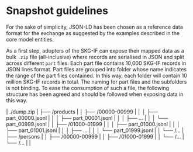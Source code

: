 # Snapshot guidelines

For the sake of simplicity, JSON-LD has been chosen as a reference data format for the exchange as suggested by the examples described in the core model entities.

As a first step, adopters of the SKG-IF can expose their mapped data as a bulk ``.zip`` file (all-inclusive) where records are serialised in JSON and split across different ``part`` files.
Each part file contains 10,000 SKG-IF records in JSON lines format.
Part files are grouped into folder whose name indicates the range of the part files contained.
In this way, each folder will contain 10 million SKG-IF records in total.
The naming for part files and the subfolders is not binding.
To ease the consumption of such a file, the following structure has been agreed and should be followed when exposing data in this way.


| ./dump.zip
| ├── /products
| │   ├── /00000-00999
| │   │   ├── part_00000.jsonl
| │   │   ├── part_00001.jsonl
| │   │   ├── ...
| │   │   └── part_00999.jsonl
| │   ├── /01000-01999
| │   │   ├── part_01000.jsonl
| │   │   ├── part_01001.jsonl
| │   │   ├── ...
| │   │   └── part_01999.jsonl
| │   └── /...
| ├── /persons
| │   ├── /00000-00999
| │   ├── /01000-01999
| │   └── /...
| └── /...
| 
| 
